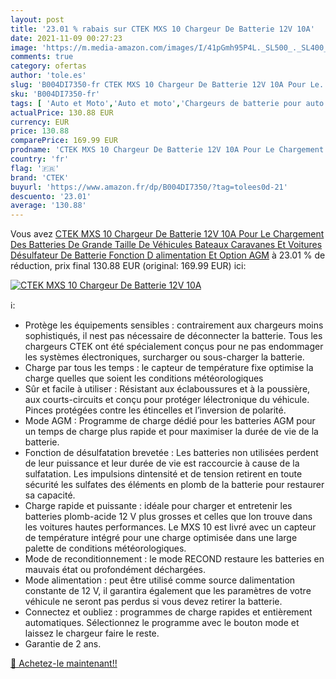 ```yaml
---
layout: post
title: '23.01 % rabais sur CTEK MXS 10 Chargeur De Batterie 12V 10A'
date: 2021-11-09 00:27:23
image: 'https://m.media-amazon.com/images/I/41pGmh95P4L._SL500_._SL400_.jpg'
comments: true
category: ofertas
author: 'tole.es'
slug: 'B004DI7350-fr CTEK MXS 10 Chargeur De Batterie 12V 10A Pour Le...'
sku: 'B004DI7350-fr'
tags: [ 'Auto et Moto','Auto et moto','Chargeurs de batterie pour auto','Outils de batterie','Outils et dépannage','ctek', ]
actualPrice: 130.88 EUR
currency: EUR
price: 130.88
comparePrice: 169.99 EUR
prodname: 'CTEK MXS 10 Chargeur De Batterie 12V 10A Pour Le Chargement Des Batteries De Grande Taille De Véhicules Bateaux Caravanes Et Voitures Désulfateur De Batterie Fonction D alimentation Et Option AGM'
country: 'fr'
flag: '🇫🇷'
brand: 'CTEK'
buyurl: 'https://www.amazon.fr/dp/B004DI7350/?tag=tolees0d-21'
descuento: '23.01'
average: '130.88'
---
```


Vous avez [CTEK MXS 10 Chargeur De Batterie 12V 10A Pour Le Chargement Des Batteries De Grande Taille De Véhicules Bateaux Caravanes Et Voitures Désulfateur De Batterie Fonction D alimentation Et Option AGM](https://www.amazon.fr/dp/B004DI7350/?tag=tolees0d-21)  à  23.01 % de réduction, prix final  130.88 EUR (original: 169.99 EUR) ici:

[![CTEK MXS 10 Chargeur De Batterie 12V 10A](https://m.media-amazon.com/images/I/41pGmh95P4L._SL500_._SL400_.jpg)](https://www.amazon.fr/dp/B004DI7350/?tag=tolees0d-21)

ℹ️:

- Protège les équipements sensibles : contrairement aux chargeurs moins sophistiqués, il nest pas nécessaire de déconnecter la batterie. Tous les chargeurs CTEK ont été spécialement conçus pour ne pas endommager les systèmes électroniques, surcharger ou sous-charger la batterie.
- Charge par tous les temps : le capteur de température fixe optimise la charge quelles que soient les conditions météorologiques
- Sûr et facile à utiliser : Résistant aux éclaboussures et à la poussière, aux courts-circuits et conçu pour protéger lélectronique du véhicule. Pinces protégées contre les étincelles et l’inversion de polarité.
- Mode AGM : Programme de charge dédié pour les batteries AGM pour un temps de charge plus rapide et pour maximiser la durée de vie de la batterie.
- Fonction de désulfatation brevetée : Les batteries non utilisées perdent de leur puissance et leur durée de vie est raccourcie à cause de la sulfatation. Les impulsions dintensité et de tension retirent en toute sécurité les sulfates des éléments en plomb de la batterie pour restaurer sa capacité.
- Charge rapide et puissante : idéale pour charger et entretenir les batteries plomb-acide 12 V plus grosses et celles que lon trouve dans les voitures hautes performances. Le MXS 10 est livré avec un capteur de température intégré pour une charge optimisée dans une large palette de conditions météorologiques.
- Mode de reconditionnement : le mode RECOND restaure les batteries en mauvais état ou profondément déchargées.
- Mode alimentation : peut être utilisé comme source dalimentation constante de 12 V, il garantira également que les paramètres de votre véhicule ne seront pas perdus si vous devez retirer la batterie.
- Connectez et oubliez : programmes de charge rapides et entièrement automatiques. Sélectionnez le programme avec le bouton mode et laissez le chargeur faire le reste.
- Garantie de 2 ans.

[🛒 Achetez-le maintenant!!](https://www.amazon.fr/dp/B004DI7350/?tag=tolees0d-21)
